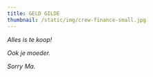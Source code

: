 ```yaml
---
title: GELD GILDE
thumbnail: /static/img/crew-finance-small.jpg
---
```

*Alles is te koop!*

*O﻿ok je moeder.* 

*S﻿orry Ma.*